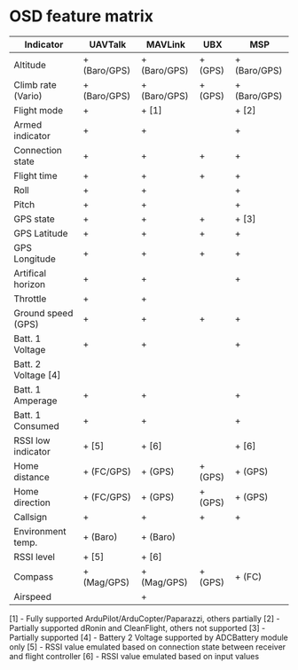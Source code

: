 # OSD feature matrix

 Indicator           | UAVTalk      | MAVLink      | UBX     | MSP
---------------------|--------------|--------------|---------|---------------
 Altitude            | + (Baro/GPS) | + (Baro/GPS) | + (GPS) | + (Baro/GPS)
 Climb rate (Vario)  | + (Baro/GPS) | + (Baro/GPS) | + (GPS) | + (Baro/GPS)
 Flight mode         | +            | + [1]        |         | + [2]
 Armed indicator     | +            | +            |         | +
 Connection state    | +            | +            | +       | +
 Flight time         | +            | +            | +       | +
 Roll                | +            | +            |         | +
 Pitch               | +            | +            |         | +
 GPS state           | +            | +            | +       | + [3]
 GPS Latitude        | +            | +            | +       | +
 GPS Longitude       | +            | +            | +       | +
 Artifical horizon   | +            | +            |         | +
 Throttle            | +            | +            |         | 
 Ground speed (GPS)  | +            | +            | +       | + 
 Batt. 1 Voltage     | +            | +            |         | +
 Batt. 2 Voltage [4] |              |              |         |
 Batt. 1 Amperage    | +            | +            |         | +
 Batt. 1 Consumed    | +            | +            |         | +
 RSSI low indicator  | + [5]        | + [6]        |         | + [6]
 Home distance       | + (FC/GPS)   | + (GPS)      | + (GPS) | + (GPS)
 Home direction      | + (FC/GPS)   | + (GPS)      | + (GPS) | + (GPS)
 Callsign            | +            | +            | +       | +
 Environment temp.   | + (Baro)     | + (Baro)     |         |
 RSSI level          | + [5]        | + [6]        |         |
 Compass             | + (Mag/GPS)  | + (Mag/GPS)  | + (GPS) | + (FC)
 Airspeed            |              | +            |         |
 
 
[1] - Fully supported ArduPilot/ArduCopter/Paparazzi, others partially
[2] - Partially supported dRonin and CleanFlight, others not supported
[3] - Partially supported
[4] - Battery 2 Voltage supported by ADCBattery module only
[5] - RSSI value emulated based on connection state between receiver and flight controller 
[6] - RSSI value emulated based on input values
